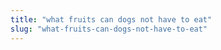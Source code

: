 ```yaml
---
title: "what fruits can dogs not have to eat"
slug: "what-fruits-can-dogs-not-have-to-eat"
---
```


